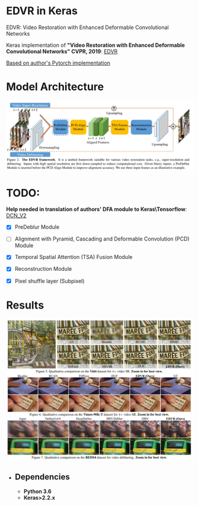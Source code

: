 # EDVR in Keras
EDVR: Video Restoration with Enhanced Deformable Convolutional Networks

Keras implementation of **"Video Restoration with Enhanced Deformable Convolutional Networks" CVPR, 2019**: [EDVR](https://arxiv.org/abs/1905.02716)

[Based on author's Pytorch implementation](https://github.com/xinntao/EDVR)

# Model Architecture
![alt text](https://github.com/Golbstein/EDVR_Keras/blob/master/assets/arch.JPG)

# TODO:
**Help needed in translation of authors' DFA module to Keras\Tensorflow**: [DCN_V2](https://github.com/xinntao/EDVR/tree/master/codes/models/modules/DCNv2)

- [x] PreDeblur Module
- [ ] Alignment with Pyramid, Cascading and Deformable Convolution (PCD) Module
- [x] Temporal Spatial Attention (TSA) Fusion Module
- [x] Reconstruction Module
- [x] Pixel shuffle layer (Subpixel)



# Results
![alt text](https://github.com/Golbstein/EDVR_Keras/blob/master/assets/res.JPG)


* ## Dependencies
  - **Python 3.6**
  - **Keras>2.2.x**
